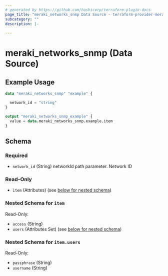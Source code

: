 ```yaml
---
# generated by https://github.com/hashicorp/terraform-plugin-docs
page_title: "meraki_networks_snmp Data Source - terraform-provider-meraki"
subcategory: ""
description: |-
  
---
```


# meraki_networks_snmp (Data Source)



## Example Usage

```terraform
data "meraki_networks_snmp" "example" {

  network_id = "string"
}

output "meraki_networks_snmp_example" {
  value = data.meraki_networks_snmp.example.item
}
```

<!-- schema generated by tfplugindocs -->
## Schema

### Required

- `network_id` (String) networkId path parameter. Network ID

### Read-Only

- `item` (Attributes) (see [below for nested schema](#nestedatt--item))

<a id="nestedatt--item"></a>
### Nested Schema for `item`

Read-Only:

- `access` (String)
- `users` (Attributes Set) (see [below for nested schema](#nestedatt--item--users))

<a id="nestedatt--item--users"></a>
### Nested Schema for `item.users`

Read-Only:

- `passphrase` (String)
- `username` (String)
